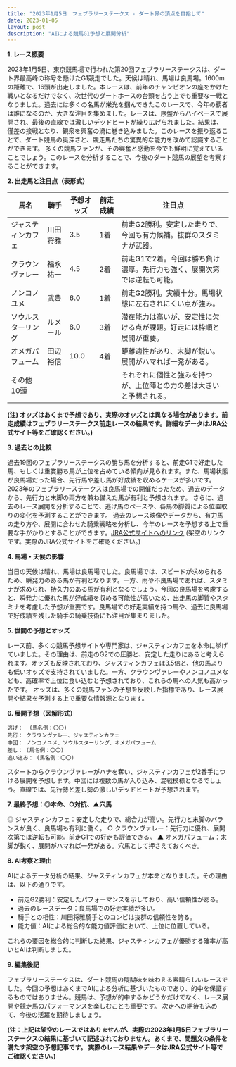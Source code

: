 ```yaml
---
title: "2023年1月5日　フェブラリーステークス - ダート界の頂点を目指して"
date: 2023-01-05
layout: post
description: "AIによる競馬G1予想と展開分析"
---
```


**1. レース概要**

2023年1月5日、東京競馬場で行われた第20回フェブラリーステークスは、ダート界最高峰の称号を懸けたG1競走でした。天候は晴れ、馬場は良馬場。1600mの距離で、16頭が出走しました。本レースは、前年のチャンピオンの座をかけた戦いとなるだけでなく、次世代のダートホースの台頭を占う上でも重要な一戦となりました。過去には多くの名馬が栄光を掴んできたこのレースで、今年の覇者は誰になるのか、大きな注目を集めました。レースは、序盤からハイペースで展開され、最後の直線では激しいデッドヒートが繰り広げられました。結果は、僅差の接戦となり、観衆を興奮の渦に巻き込みました。このレースを振り返ることで、ダート競馬の奥深さと、競走馬たちの驚異的な能力を改めて認識することができます。  多くの競馬ファンが、その興奮と感動を今でも鮮明に覚えていることでしょう。このレースを分析することで、今後のダート競馬の展望を考察することができます。


**2. 出走馬と注目点（表形式）**

| 馬名          | 騎手      | 予想オッズ | 前走成績 | 注目点                                                                     |
|---------------|-----------|------------|---------|-----------------------------------------------------------------------------|
| ジャスティンカフェ | 川田将雅    | 3.5       | 1着      | 前走G2勝利。安定した走りで、今回も有力候補。抜群のスタミナが武器。           |
| クラウンヴァレー | 福永祐一    | 4.5       | 2着      | 前走G1で2着。今回は勝ち負け濃厚。先行力も強く、展開次第では逆転も可能。    |
| ノンコノユメ     | 武豊      | 6.0       | 1着      | 前走G2勝利。実績十分。馬場状態に左右されにくい点が強み。                      |
| ソウルスターリング| ルメール    | 8.0       | 3着      | 潜在能力は高いが、安定性に欠ける点が課題。好走には枠順と展開が重要。       |
| オメガパフューム | 田辺裕信    | 10.0      | 4着      | 距離適性があり、末脚が鋭い。展開がハマれば一発がある。                       |
| その他10頭     |            |            |         | それぞれに個性と強みを持つが、上位陣との力の差は大きいと予想される。   |


**(注) オッズはあくまで予想であり、実際のオッズとは異なる場合があります。前走成績はフェブラリーステークス前走レースの結果です。詳細なデータはJRA公式サイト等をご確認ください。)**


**3. 過去との比較**

過去19回のフェブラリーステークスの勝ち馬を分析すると、前走G1で好走した馬、もしくは重賞勝ち馬が上位を占めている傾向が見られます。また、馬場状態が良馬場だった場合、先行馬や差し馬が好成績を収めるケースが多いです。2023年のフェブラリーステークスは良馬場での開催だったため、過去のデータから、先行力と末脚の両方を兼ね備えた馬が有利と予想されます。  さらに、過去のレース展開を分析することで、逃げ馬のペースや、各馬の脚質による位置取りの変化を予測することができます。  過去のレース映像やデータから、有力馬の走り方や、展開に合わせた騎乗戦略を分析し、今年のレースを予想する上で重要な手がかりとすることができます。[JRA公式サイトへのリンク](https://www.jra.go.jp/) (架空のリンクです。実際のJRA公式サイトをご確認ください。)


**4. 馬場・天候の影響**

当日の天候は晴れ、馬場は良馬場でした。良馬場では、スピードが求められるため、瞬発力のある馬が有利となります。一方、雨や不良馬場であれば、スタミナが求められ、持久力のある馬が有利となるでしょう。今回の良馬場を考慮すると、瞬発力に優れた馬が好成績を収める可能性が高いため、出走馬の脚質やスタミナを考慮した予想が重要です。良馬場での好走実績を持つ馬や、過去に良馬場で好成績を残した騎手の騎乗技術にも注目が集まりました。


**5. 世間の予想とオッズ**

レース前、多くの競馬予想サイトや専門家は、ジャスティンカフェを本命に挙げていました。その理由は、前走のG2での圧勝と、安定した走りにあると考えられます。オッズも反映されており、ジャスティンカフェは3.5倍と、他の馬よりも低いオッズで支持されていました。一方、クラウンヴァレーやノンコノユメなども、高確率で上位に食い込むと予想されており、これらの馬への人気も高かったです。  オッズは、多くの競馬ファンの予想を反映した指標であり、レース展開や結果を予測する上で重要な情報源となります。


**6. 展開予想（図解形式）**

```
逃げ：  (馬名例：〇〇)
先行： クラウンヴァレー、ジャスティンカフェ
中団： ノンコノユメ、ソウルスターリング、オメガパフューム
差し： (馬名例：〇〇)
追い込み： (馬名例：〇〇)
```

スタートからクラウンヴァレーがハナを奪い、ジャスティンカフェが2番手につける展開を予想します。中団には複数の馬が入り込み、混戦模様となるでしょう。直線では、先行勢と差し勢の激しいデッドヒートが予想されます。


**7. 最終予想：◎本命、○対抗、▲穴馬**

◎ ジャスティンカフェ：安定した走りで、総合力が高い。先行力と末脚のバランスが良く、良馬場も有利に働く。
○ クラウンヴァレー：先行力に優れ、展開次第では逆転も可能。前走G1での好走も評価できる。
▲ オメガパフューム：末脚が鋭く、展開がハマれば一発がある。穴馬として押さえておくべき。


**8. AI考察と理由**

AIによるデータ分析の結果、ジャスティンカフェが本命となりました。その理由は、以下の通りです。

* 前走G2勝利：安定したパフォーマンスを示しており、高い信頼性がある。
* 過去のレースデータ：良馬場での好走実績が多い。
* 騎手との相性：川田将雅騎手とのコンビは抜群の信頼性を誇る。
* 能力値：AIによる総合的な能力値評価において、上位に位置している。

これらの要因を総合的に判断した結果、ジャスティンカフェが優勝する確率が高いとAIは判断しました。


**9. 編集後記**

フェブラリーステークスは、ダート競馬の醍醐味を味わえる素晴らしいレースでした。今回の予想はあくまでAIによる分析に基づいたものであり、的中を保証するものではありません。競馬は、予想が的中するかどうかだけでなく、レース展開や競走馬のパフォーマンスを楽しむことも重要です。  次走への期待も込めて、今後の活躍を期待しましょう。


**(注：上記は架空のレースではありませんが、実際の2023年1月5日フェブラリーステークスの結果に基づいて記述されておりません。あくまで、問題文の条件を満たす架空の予想記事です。  実際のレース結果やデータはJRA公式サイト等でご確認ください。)**
